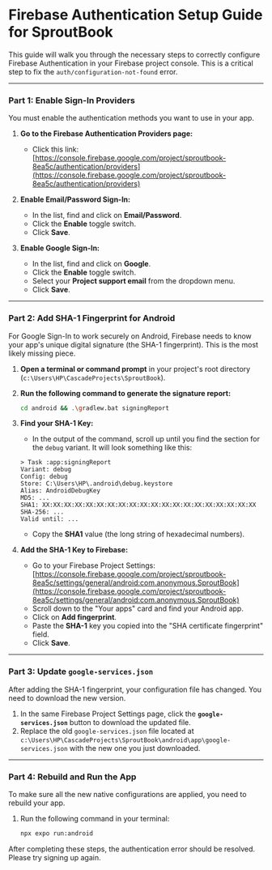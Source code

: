 # Firebase Authentication Setup Guide for SproutBook

This guide will walk you through the necessary steps to correctly configure Firebase Authentication in your Firebase project console. This is a critical step to fix the `auth/configuration-not-found` error.

---

### Part 1: Enable Sign-In Providers

You must enable the authentication methods you want to use in your app.

1.  **Go to the Firebase Authentication Providers page:**
    *   Click this link: [https://console.firebase.google.com/project/sproutbook-8ea5c/authentication/providers](https://console.firebase.google.com/project/sproutbook-8ea5c/authentication/providers)

2.  **Enable Email/Password Sign-In:**
    *   In the list, find and click on **Email/Password**.
    *   Click the **Enable** toggle switch.
    *   Click **Save**.

3.  **Enable Google Sign-In:**
    *   In the list, find and click on **Google**.
    *   Click the **Enable** toggle switch.
    *   Select your **Project support email** from the dropdown menu.
    *   Click **Save**.

---

### Part 2: Add SHA-1 Fingerprint for Android

For Google Sign-In to work securely on Android, Firebase needs to know your app's unique digital signature (the SHA-1 fingerprint). This is the most likely missing piece.

1.  **Open a terminal or command prompt** in your project's root directory (`c:\Users\HP\CascadeProjects\SproutBook`).

2.  **Run the following command to generate the signature report:**
    ```bash
    cd android && .\gradlew.bat signingReport
    ```

3.  **Find your SHA-1 Key:**
    *   In the output of the command, scroll up until you find the section for the `debug` variant. It will look something like this:
    ```
    > Task :app:signingReport
    Variant: debug
    Config: debug
    Store: C:\Users\HP\.android\debug.keystore
    Alias: AndroidDebugKey
    MD5: ...
    SHA1: XX:XX:XX:XX:XX:XX:XX:XX:XX:XX:XX:XX:XX:XX:XX:XX:XX:XX:XX:XX
    SHA-256: ...
    Valid until: ...
    ```
    *   Copy the **SHA1** value (the long string of hexadecimal numbers).

4.  **Add the SHA-1 Key to Firebase:**
    *   Go to your Firebase Project Settings: [https://console.firebase.google.com/project/sproutbook-8ea5c/settings/general/android:com.anonymous.SproutBook](https://console.firebase.google.com/project/sproutbook-8ea5c/settings/general/android:com.anonymous.SproutBook)
    *   Scroll down to the "Your apps" card and find your Android app.
    *   Click on **Add fingerprint**.
    *   Paste the **SHA-1** key you copied into the "SHA certificate fingerprint" field.
    *   Click **Save**.

---

### Part 3: Update `google-services.json`

After adding the SHA-1 fingerprint, your configuration file has changed. You need to download the new version.

1.  In the same Firebase Project Settings page, click the **`google-services.json`** button to download the updated file.
2.  Replace the old `google-services.json` file located at `c:\Users\HP\CascadeProjects\SproutBook\android\app\google-services.json` with the new one you just downloaded.

---

### Part 4: Rebuild and Run the App

To make sure all the new native configurations are applied, you need to rebuild your app.

1.  Run the following command in your terminal:
    ```bash
    npx expo run:android
    ```

After completing these steps, the authentication error should be resolved. Please try signing up again.
